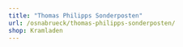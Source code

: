 ```yaml
---
title: "Thomas Philipps Sonderposten"
url: /osnabrueck/thomas-philipps-sonderposten/
shop: Kramladen
---
```

